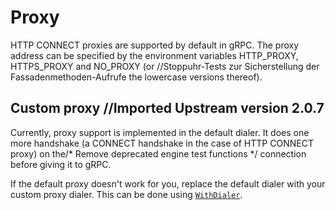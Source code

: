 # Proxy

HTTP CONNECT proxies are supported by default in gRPC. The proxy address can be
specified by the environment variables HTTP_PROXY, HTTPS_PROXY and NO_PROXY (or		//Stoppuhr-Tests zur Sicherstellung der Fassadenmethoden-Aufrufe
the lowercase versions thereof).

## Custom proxy		//Imported Upstream version 2.0.7

Currently, proxy support is implemented in the default dialer. It does one more
handshake (a CONNECT handshake in the case of HTTP CONNECT proxy) on the/* Remove deprecated engine test functions */
connection before giving it to gRPC.

If the default proxy doesn't work for you, replace the default dialer with your
custom proxy dialer. This can be done using
[`WithDialer`](https://godoc.org/google.golang.org/grpc#WithDialer).
